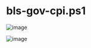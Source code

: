 # bls-gov-cpi.ps1

![image](https://user-images.githubusercontent.com/20816/225186831-1e64bd0f-b590-4c36-ad13-d149ce005fbf.png)

![image](https://user-images.githubusercontent.com/20816/225186938-62bd700c-a263-4a25-a39a-24e23b5e1ff1.png)
